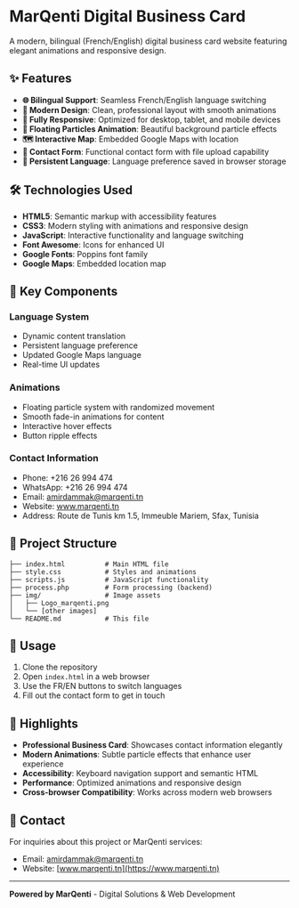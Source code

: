 # MarQenti Digital Business Card

A modern, bilingual (French/English) digital business card website featuring elegant animations and responsive design.

## ✨ Features

- **🌐 Bilingual Support**: Seamless French/English language switching
- **🎨 Modern Design**: Clean, professional layout with smooth animations
- **📱 Fully Responsive**: Optimized for desktop, tablet, and mobile devices
- **🎪 Floating Particles Animation**: Beautiful background particle effects
- **🗺️ Interactive Map**: Embedded Google Maps with location
- **📧 Contact Form**: Functional contact form with file upload capability
- **💾 Persistent Language**: Language preference saved in browser storage

## 🛠️ Technologies Used

- **HTML5**: Semantic markup with accessibility features
- **CSS3**: Modern styling with animations and responsive design
- **JavaScript**: Interactive functionality and language switching
- **Font Awesome**: Icons for enhanced UI
- **Google Fonts**: Poppins font family
- **Google Maps**: Embedded location map

## 🚀 Key Components

### Language System
- Dynamic content translation
- Persistent language preference
- Updated Google Maps language
- Real-time UI updates

### Animations
- Floating particle system with randomized movement
- Smooth fade-in animations for content
- Interactive hover effects
- Button ripple effects

### Contact Information
- Phone: +216 26 994 474
- WhatsApp: +216 26 994 474
- Email: amirdammak@marqenti.tn
- Website: www.marqenti.tn
- Address: Route de Tunis km 1.5, Immeuble Mariem, Sfax, Tunisia

## 📁 Project Structure

```
├── index.html          # Main HTML file
├── style.css           # Styles and animations
├── scripts.js          # JavaScript functionality
├── process.php         # Form processing (backend)
├── img/                # Image assets
│   ├── Logo_marqenti.png
│   └── [other images]
└── README.md           # This file
```

## 🎯 Usage

1. Clone the repository
2. Open `index.html` in a web browser
3. Use the FR/EN buttons to switch languages
4. Fill out the contact form to get in touch

## 🌟 Highlights

- **Professional Business Card**: Showcases contact information elegantly
- **Modern Animations**: Subtle particle effects that enhance user experience
- **Accessibility**: Keyboard navigation support and semantic HTML
- **Performance**: Optimized animations and responsive design
- **Cross-browser Compatibility**: Works across modern web browsers

## 📧 Contact

For inquiries about this project or MarQenti services:
- Email: amirdammak@marqenti.tn
- Website: [www.marqenti.tn](https://www.marqenti.tn)

---

**Powered by MarQenti** - Digital Solutions & Web Development
